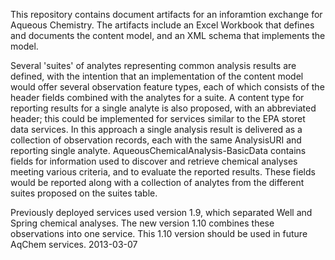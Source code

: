 This repository contains document artifacts for an inforamtion exchange for Aqueous Chemistry. The artifacts include an Excel Workbook that defines and documents the content model, and an XML schema that implements the model.

Several 'suites' of analytes representing common analysis results are defined, with the intention that an implementation of the content model would offer several observation feature types, each of which consists of the header fields combined with the analytes for a suite. A content type for reporting results for a single analyte is also proposed, with an abbreviated header; this could be implemented for services similar to the EPA storet data services. In this approach a single analysis result is delivered as a collection of observation records, each with the same AnalysisURI and reporting single analyte. AqueousChemicalAnalysis-BasicData contains fields for information used to discover and retrieve chemical analyses meeting various criteria, and to evaluate the reported results. These fields would be reported along with a collection of analytes from the different suites proposed on the suites table. 

Previously deployed services used version 1.9, which separated Well and Spring chemical analyses. The new version 1.10 combines these observations into one service. This 1.10 version should be used in future AqChem services.  2013-03-07